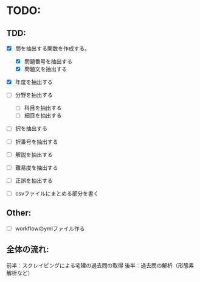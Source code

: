 # TODO:
## TDD:
- [x] 問を抽出する関数を作成する。
    - [x] 問題番号を抽出する
    - [x] 問題文を抽出する
- [x] 年度を抽出する
- [ ] 分野を抽出する
    - [ ] 科目を抽出する
    - [ ] 細目を抽出する　
- [ ] 択を抽出する
- [ ] 択番号を抽出する
- [ ] 解説を抽出する
- [ ] 難易度を抽出する
- [ ] 正誤を抽出する
- [ ] csvファイルにまとめる部分を書く




## Other:
- [ ] workflowのymlファイル作る


## 全体の流れ:
前半：スクレイピングによる宅建の過去問の取得
後半：過去問の解析（形態素解析など）


